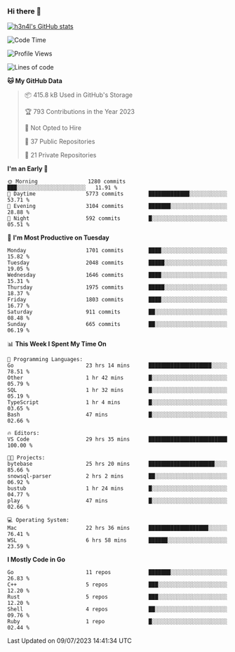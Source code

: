 ### Hi there 👋

[![h3n4l's GitHub stats](https://github-readme-stats.vercel.app/api?username=h3n4l&count_private=true&show_icons=true&theme=radical)](https://github.com/h3n4l/github-readme-stats)

<!--START_SECTION:waka-->
![Code Time](http://img.shields.io/badge/Code%20Time-1%2C399%20hrs%2027%20mins-blue)

![Profile Views](http://img.shields.io/badge/Profile%20Views-0-blue)

![Lines of code](https://img.shields.io/badge/From%20Hello%20World%20I%27ve%20Written-2.4%20million%20lines%20of%20code-blue)

**🐱 My GitHub Data** 

> 📦 415.8 kB Used in GitHub's Storage 
 > 
> 🏆 793 Contributions in the Year 2023
 > 
> 🚫 Not Opted to Hire
 > 
> 📜 37 Public Repositories 
 > 
> 🔑 21 Private Repositories 
 > 
**I'm an Early 🐤** 

```text
🌞 Morning                1280 commits        ███░░░░░░░░░░░░░░░░░░░░░░   11.91 % 
🌆 Daytime                5773 commits        █████████████░░░░░░░░░░░░   53.71 % 
🌃 Evening                3104 commits        ███████░░░░░░░░░░░░░░░░░░   28.88 % 
🌙 Night                  592 commits         █░░░░░░░░░░░░░░░░░░░░░░░░   05.51 % 
```
📅 **I'm Most Productive on Tuesday** 

```text
Monday                   1701 commits        ████░░░░░░░░░░░░░░░░░░░░░   15.82 % 
Tuesday                  2048 commits        █████░░░░░░░░░░░░░░░░░░░░   19.05 % 
Wednesday                1646 commits        ████░░░░░░░░░░░░░░░░░░░░░   15.31 % 
Thursday                 1975 commits        █████░░░░░░░░░░░░░░░░░░░░   18.37 % 
Friday                   1803 commits        ████░░░░░░░░░░░░░░░░░░░░░   16.77 % 
Saturday                 911 commits         ██░░░░░░░░░░░░░░░░░░░░░░░   08.48 % 
Sunday                   665 commits         ██░░░░░░░░░░░░░░░░░░░░░░░   06.19 % 
```


📊 **This Week I Spent My Time On** 

```text
💬 Programming Languages: 
Go                       23 hrs 14 mins      ████████████████████░░░░░   78.51 % 
Other                    1 hr 42 mins        █░░░░░░░░░░░░░░░░░░░░░░░░   05.79 % 
SQL                      1 hr 32 mins        █░░░░░░░░░░░░░░░░░░░░░░░░   05.19 % 
TypeScript               1 hr 4 mins         █░░░░░░░░░░░░░░░░░░░░░░░░   03.65 % 
Bash                     47 mins             █░░░░░░░░░░░░░░░░░░░░░░░░   02.66 % 

🔥 Editors: 
VS Code                  29 hrs 35 mins      █████████████████████████   100.00 % 

🐱‍💻 Projects: 
bytebase                 25 hrs 20 mins      █████████████████████░░░░   85.66 % 
snowsql-parser           2 hrs 2 mins        ██░░░░░░░░░░░░░░░░░░░░░░░   06.92 % 
bustub                   1 hr 24 mins        █░░░░░░░░░░░░░░░░░░░░░░░░   04.77 % 
play                     47 mins             █░░░░░░░░░░░░░░░░░░░░░░░░   02.66 % 

💻 Operating System: 
Mac                      22 hrs 36 mins      ███████████████████░░░░░░   76.41 % 
WSL                      6 hrs 58 mins       ██████░░░░░░░░░░░░░░░░░░░   23.59 % 
```

**I Mostly Code in Go** 

```text
Go                       11 repos            ███████░░░░░░░░░░░░░░░░░░   26.83 % 
C++                      5 repos             ███░░░░░░░░░░░░░░░░░░░░░░   12.20 % 
Rust                     5 repos             ███░░░░░░░░░░░░░░░░░░░░░░   12.20 % 
Shell                    4 repos             ██░░░░░░░░░░░░░░░░░░░░░░░   09.76 % 
Ruby                     1 repo              █░░░░░░░░░░░░░░░░░░░░░░░░   02.44 % 
```




 Last Updated on 09/07/2023 14:41:34 UTC
<!--END_SECTION:waka-->

